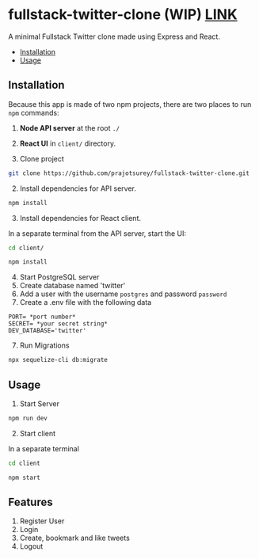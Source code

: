 # fullstack-twitter-clone (WIP) [LINK](https://socialist-poutine-39664.herokuapp.com/)

A minimal Fullstack Twitter clone made using Express and React.

* [Installation](#user-content-installation)
* [Usage](#user-content-usage)

## Installation

Because this app is made of two npm projects, there are two places to run `npm` commands:

1. **Node API server** at the root `./`
2. **React UI** in `client/` directory.

1. Clone project

```bash
git clone https://github.com/prajotsurey/fullstack-twitter-clone.git
```

2. Install dependencies for API server.

```bash
npm install
```
3. Install dependencies for React client.

In a separate terminal from the API server, start the UI:

```bash
cd client/

npm install
```

4. Start PostgreSQL server
5. Create database named 'twitter'
6. Add a user with the username `postgres` and password `password`
7. Create a .env file with the following data
```
PORT= *port number*
SECRET= *your secret string*
DEV_DATABASE='twitter'
```
7. Run Migrations
```bash
npx sequelize-cli db:migrate
```
## Usage

1. Start Server

```bash
npm run dev
```

2. Start client

In a separate terminal

```bash
cd client

npm start
```

## Features

1. Register User
2. Login
3. Create, bookmark and like tweets
3. Logout
